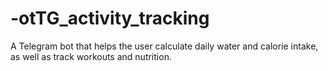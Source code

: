 # -otTG_activity_tracking
A Telegram bot that helps the user calculate daily water and calorie intake, as well as track workouts and nutrition.
